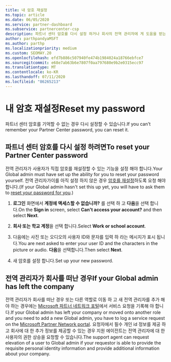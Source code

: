 ```yaml
---
title: 내 암호 재설정
ms.topic: article
ms.date: 06/05/2020
ms.service: partner-dashboard
ms.subservice: partnercenter-csp
description: 파트너 센터 암호를 다시 설정 하거나 회사의 전역 관리자에 게 도움을 받는 방법에 대해 알아봅니다. 또한 새 파트너 센터 전역 관리자를 추가 하는 방법에 대해 알아봅니다.
author: parthpandyaMSFT
ms.author: parthp
ms.localizationpriority: medium
ms.custom: SEOMAY.20
ms.openlocfilehash: efd7b886c507940fe474b1984024a18766ebfce7
ms.sourcegitcommit: e68e7ab63b6e7807f0aa797680e9b2e0315ecc97
ms.translationtype: MT
ms.contentlocale: ko-KR
ms.lasthandoff: 07/11/2020
ms.locfileid: "86265213"
---
```

# <a name="reset-my-password"></a><span data-ttu-id="d6f0f-103">내 암호 재설정</span><span class="sxs-lookup"><span data-stu-id="d6f0f-103">Reset my password</span></span>

<span data-ttu-id="d6f0f-104">파트너 센터 암호를 기억할 수 없는 경우 다시 설정할 수 있습니다.</span><span class="sxs-lookup"><span data-stu-id="d6f0f-104">If you can't remember your Partner Center password, you can reset it.</span></span>

## <a name="to-reset-your-partner-center-password"></a><span data-ttu-id="d6f0f-105">파트너 센터 암호를 다시 설정 하려면</span><span class="sxs-lookup"><span data-stu-id="d6f0f-105">To reset your Partner Center password</span></span>

<span data-ttu-id="d6f0f-106">전역 관리자가 사용자가 직접 암호를 재설정할 수 있는 기능을 설정 해야 합니다.</span><span class="sxs-lookup"><span data-stu-id="d6f0f-106">Your Global admin must have set up the ability for you to reset your password yourself.</span></span> <span data-ttu-id="d6f0f-107">전역 관리자가이를 아직 설정 하지 않은 경우 [암호를 재설정](reset-a-user-password.md)하도록 요청 해야 합니다.</span><span class="sxs-lookup"><span data-stu-id="d6f0f-107">(If your Global admin hasn't set this up yet, you will have to ask them to [reset your password for you](reset-a-user-password.md).)</span></span>

1. <span data-ttu-id="d6f0f-108">**로그인** 화면에서 **계정에 액세스할 수 없습니까?** 를 선택 하 고 **다음**을 선택 합니다.</span><span class="sxs-lookup"><span data-stu-id="d6f0f-108">On the **Sign in** screen, select **Can't access your account?** and then select **Next**.</span></span>

2. <span data-ttu-id="d6f0f-109">**회사 또는 학교 계정**을 선택 합니다.</span><span class="sxs-lookup"><span data-stu-id="d6f0f-109">Select **Work or school account**.</span></span>

3. <span data-ttu-id="d6f0f-110">다음에는 사진 또는 오디오의 사용자 ID와 문자를 입력 하 라는 메시지가 표시 됩니다.</span><span class="sxs-lookup"><span data-stu-id="d6f0f-110">You are next asked to enter your user ID and the characters in the picture or audio.</span></span> <span data-ttu-id="d6f0f-111">**다음**을 선택합니다.</span><span class="sxs-lookup"><span data-stu-id="d6f0f-111">Then select **Next**.</span></span>

4. <span data-ttu-id="d6f0f-112">새 암호를 설정 합니다.</span><span class="sxs-lookup"><span data-stu-id="d6f0f-112">Set up your new password.</span></span>

## <a name="if-your-global-admin-has-left-the-company"></a><span data-ttu-id="d6f0f-113">전역 관리자가 회사를 떠난 경우</span><span class="sxs-lookup"><span data-stu-id="d6f0f-113">If your Global admin has left the company</span></span>

<span data-ttu-id="d6f0f-114">전역 관리자가 회사를 떠난 경우 또는 다른 역할로 이동 하 고 새 전역 관리자를 추가 해야 하는 경우에는 [Microsoft 파트너 네트워크 포털](https://partner.microsoft.com/commercial#/)에서 서비스 요청을 기록해 야 합니다.</span><span class="sxs-lookup"><span data-stu-id="d6f0f-114">If your Global admin has left your company or moved onto another role and you need to add a new Global admin, you have to log a service request on the [Microsoft Partner Network portal](https://partner.microsoft.com/commercial#/).</span></span> <span data-ttu-id="d6f0f-115">요청자에서 필수 개인 id 정보를 제공 하 고 회사에 대 한 추가 정보를 제공할 수 있는 경우 지원 에이전트는 전역 관리자에 대 한 사용자의 권한 상승을 요청할 수 있습니다.</span><span class="sxs-lookup"><span data-stu-id="d6f0f-115">The support agent can request elevation of a user to Global admin if your requestor is able to provide the requisite personal identity information and provide additional information about your company.</span></span>
